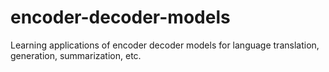 # encoder-decoder-models
Learning applications of encoder decoder models for language translation, generation, summarization, etc.
